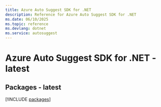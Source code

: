 ```yaml
---
title: Azure Auto Suggest SDK for .NET
description: Reference for Azure Auto Suggest SDK for .NET
ms.date: 06/10/2025
ms.topic: reference
ms.devlang: dotnet
ms.service: autosuggest
---
```

# Azure Auto Suggest SDK for .NET - latest
## Packages - latest
[!INCLUDE [packages](auto-suggest-index.md)]